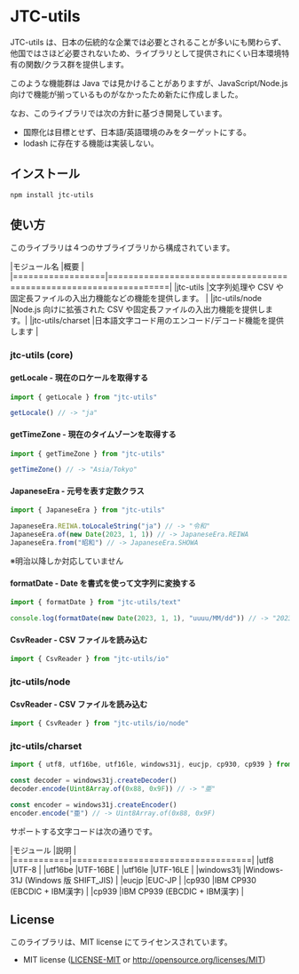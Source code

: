 # JTC-utils

<!-- npm publish -->

JTC-utils は、日本の伝統的な企業では必要とされることが多いにも関わらず、他国ではさほど必要されないため、ライブラリとして提供されにくい日本環境特有の関数/クラス群を提供します。

このような機能群は Java では見かけることがありますが、JavaScript/Node.js 向けで機能が揃っているものがなかったため新たに作成しました。

なお、このライブラリでは次の方針に基づき開発しています。

- 国際化は目標とせず、日本語/英語環境のみをターゲットにする。
- lodash に存在する機能は実装しない。

## インストール

```sh
npm install jtc-utils
```

## 使い方

このライブラリは４つのサブライブラリから構成されています。

|モジュール名       |概要                                                              |
|==================|==================================================================|
|jtc-utils         |文字列処理や CSV や固定長ファイルの入出力機能などの機能を提供します。   |
|jtc-utils/node    |Node.js 向けに拡張された CSV や固定長ファイルの入出力機能を提供します。|
|jtc-utils/charset |日本語文字コード用のエンコード/デコード機能を提供します                |

### jtc-utils (core)

#### getLocale - 現在のロケールを取得する

```javascript
import { getLocale } from "jtc-utils"

getLocale() // -> "ja"
```

#### getTimeZone - 現在のタイムゾーンを取得する

```javascript
import { getTimeZone } from "jtc-utils"

getTimeZone() // -> "Asia/Tokyo"
```

#### JapaneseEra - 元号を表す定数クラス

```javascript
import { JapaneseEra } from "jtc-utils"

JapaneseEra.REIWA.toLocaleString("ja") // -> "令和"
JapaneseEra.of(new Date(2023, 1, 1)) // -> JapaneseEra.REIWA
JapaneseEra.from("昭和") // -> JapaneseEra.SHOWA
```

※明治以降しか対応していません

#### formatDate - Date を書式を使って文字列に変換する

```javascript
import { formatDate } from "jtc-utils/text"

console.log(formatDate(new Date(2023, 1, 1), "uuuu/MM/dd")) // -> "2023/01/01"
```

#### CsvReader - CSV ファイルを読み込む

```javascript
import { CsvReader } from "jtc-utils/io"
```

### jtc-utils/node

#### CsvReader - CSV ファイルを読み込む

```javascript
import { CsvReader } from "jtc-utils/io/node"
```

### jtc-utils/charset

```javascript
import { utf8, utf16be, utf16le, windows31j, eucjp, cp930, cp939 } from "jtc-utils/charset"

const decoder = windows31j.createDecoder()
decoder.encode(Uint8Array.of(0x88, 0x9F)) // -> "亜"

const encoder = windows31j.createEncoder()
encoder.encode("亜") // -> Uint8Array.of(0x88, 0x9F)
```

サポートする文字コードは次の通りです。

|モジュール  |説明                               |
|===========|===================================|
|utf8       |UTF-8                              |
|utf16be    |UTF-16BE                           |
|utf16le    |UTF-16LE                           |
|windows31j |Windows-31J (Windows 版 SHIFT_JIS) |
|eucjp      |EUC-JP                             |
|cp930      |IBM CP930 (EBCDIC + IBM漢字)       |
|cp939      |IBM CP939 (EBCDIC + IBM漢字)       |


## License

このライブラリは、MIT license にてライセンスされています。

 * MIT license
   ([LICENSE-MIT](LICENSE-MIT) or http://opensource.org/licenses/MIT)
